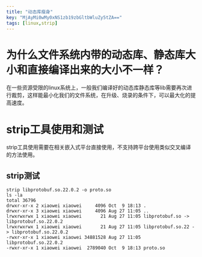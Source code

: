 ```yaml
---
title: "动态库瘦身"
key: "MjAyMi0wMy0xNS1zb19zbGltbWluZy5tZA=="
tags: [linux,strip]
---
```



# 为什么文件系统内带的动态库、静态库大小和直接编译出来的大小不一样？
在一些资源受限的linux系统上，一般我们编译好的动态库静态库等lib需要再次进行裁剪，这样能最小化我们的文件系统，在升级、烧录的条件下，可以最大化的提高速度。
# strip工具使用和测试
strip工具使用需要在相关嵌入式平台直接使用，不支持跨平台使用类似交叉编译的方法使用。
## strip测试
    strip libprotobuf.so.22.0.2 -o proto.so
    ls -la
    total 36796
    drwxr-xr-x 2 xiaowei xiaowei     4096 Oct  9 18:13 .
    drwxr-xr-x 3 xiaowei xiaowei     4096 Aug 27 11:05 ..
    lrwxrwxrwx 1 xiaowei xiaowei       21 Aug 27 11:05 libprotobuf.so -> libprotobuf.so.22.0.2
    lrwxrwxrwx 1 xiaowei xiaowei       21 Aug 27 11:05 libprotobuf.so.22 -> libprotobuf.so.22.0.2
    -rwxr-xr-x 1 xiaowei xiaowei 34881528 Aug 27 11:05 libprotobuf.so.22.0.2
    -rwxr-xr-x 1 xiaowei xiaowei  2789040 Oct  9 18:13 proto.so
